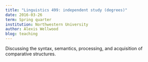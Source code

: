 ```yaml
---
title: "Linguistics 499: independent study (degrees)"
date: 2016-03-26
term: Spring quarter
institution: Northwestern University
author: Alexis Wellwood
blog: teaching
---
```


Discussing the syntax, semantics, processing, and acquisition of comparative structures.
